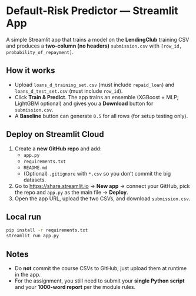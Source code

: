 # Default-Risk Predictor — Streamlit App

A simple Streamlit app that trains a model on the **LendingClub** training CSV and produces a **two-column (no headers)** `submission.csv` with `[row_id, probability_of_repayment]`.

## How it works
- Upload `loans_d_training_set.csv` (must include `repaid_loan`) and `loans_d_test_set.csv` (must include `row_id`).
- Click **Train & Predict**. The app trains an ensemble (XGBoost + MLP; LightGBM optional) and gives you a **Download** button for `submission.csv`.
- A **Baseline** button can generate `0.5` for all rows (for setup testing only).

## Deploy on Streamlit Cloud
1. Create a **new GitHub repo** and add:
   - `app.py`
   - `requirements.txt`
   - `README.md`
   - (Optional) `.gitignore` with `*.csv` so you don’t commit the big datasets.
2. Go to https://share.streamlit.io → **New app** → connect your GitHub, pick the repo and `app.py` as the main file → **Deploy**.
3. Open the app URL, upload the two CSVs, and download `submission.csv`.

## Local run
```bash
pip install -r requirements.txt
streamlit run app.py
```

## Notes
- Do **not** commit the course CSVs to GitHub; just upload them at runtime in the app.
- For the assignment, you still need to submit your **single Python script** and your **1000-word report** per the module rules.
